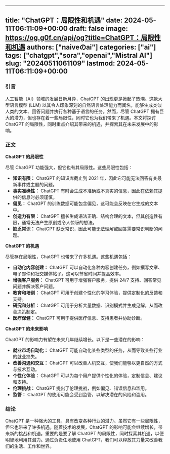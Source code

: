 
---
title: "ChatGPT：局限性和机遇"
date: 2024-05-11T06:11:09+00:00
draft: false
image: https://og.g0f.cn/api/og?title=ChatGPT：局限性和机遇
authors: ["naiveのai"]
categories: ["ai"]
tags: ["chatgpt","sora","openai","Mistral AI"]
slug: "20240511061109"
lastmod: 2024-05-11T06:11:09+00:00
---
### 引言

人工智能（AI）领域的发展日新月异，ChatGPT 的出现更是掀起了热潮。这款大型语言模型 (LLM) 以其令人印象深刻的自然语言处理能力而闻名，能够生成类似人类的文本、回答问题并执行各种基于语言的任务。然而，尽管 ChatGPT 拥有巨大的潜力，但也存在着一些局限性，同时它也为我们带来了机遇。本文将探讨 ChatGPT 的局限性，同时重点介绍其带来的机遇，并探索其在未来发展中的影响。

### 正文

**ChatGPT 的局限性**

尽管 ChatGPT 功能强大，但它也有其局限性。这些局限性包括：

- **知识有限：** ChatGPT 的知识库截止到 2021 年，因此它可能无法回答有关最新事件或主题的问题。
- **事实准确性：** ChatGPT 有时会生成不准确或不真实的信息，因此在依赖其提供的信息时必须谨慎。
- **偏见：** ChatGPT 的训练数据可能包含偏见，这可能会反映在它生成的文本中。
- **创造力有限：** ChatGPT 擅长生成语法正确、结构合理的文本，但其创造性有限，通常无法产生原创或令人惊讶的想法。
- **缺乏常识：** ChatGPT 缺乏常识，因此可能无法理解或回答需要常识判断的问题。

**ChatGPT 的机遇**

尽管存在局限性，ChatGPT 也带来了许多机遇。这些机遇包括：

- **自动化内容创建：** ChatGPT 可以自动化各种内容创建任务，例如撰写文章、电子邮件和社交媒体帖子。这可以节省时间并提高效率。
- **增强客户服务：** ChatGPT 可用于增强客户服务，提供 24/7 支持、回答常见问题并解决客户问题。
- **教育和培训：** ChatGPT 可用于创建个性化的学习体验，提供定制化的反馈和支持。
- **研究和分析：** ChatGPT 可用于分析大量数据、识别模式并生成见解，从而改善决策制定。
- **医疗保健：** ChatGPT 可用于提供医疗信息、支持患者并协助诊断。

**ChatGPT 的未来影响**

ChatGPT 的影响力有望在未来几年继续增长。以下是一些潜在的影响：

- **就业市场自动化：** ChatGPT 可能自动化某些类型的任务，从而导致某些行业的就业损失。
- **改善沟通和交互：** ChatGPT 可以改善人机交互，使我们能够以更自然的方式与技术互动。
- **个性化体验：** ChatGPT 可以为每个用户提供个性化的体验，定制信息、建议和支持。
- **伦理挑战：** ChatGPT 提出了伦理挑战，例如偏见、错误信息和滥用。
- **监管：** ChatGPT 的使用可能会受到监管，以解决潜在的风险和滥用。

### 结论

ChatGPT 是一种强大的工具，具有改变各种行业的潜力。虽然它有一些局限性，但它也带来了许多机遇。随着技术的发展，ChatGPT 的影响可能会继续增长，带来新的挑战和机遇。重要的是要了解 ChatGPT 的局限性，同时探索其机遇，以便明智地利用其潜力。通过负责任地使用 ChatGPT，我们可以释放其力量来改善我们的生活、工作和世界。